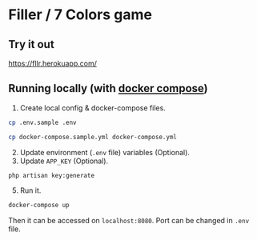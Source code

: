 # Filler / 7 Colors game

## Try it out
https://fllr.herokuapp.com/

## Running locally (with [docker compose](https://docs.docker.com/compose/install/))
  1. Create local config & docker-compose files.
```bash
cp .env.sample .env
```
```bash
cp docker-compose.sample.yml docker-compose.yml
```
  2. Update environment (`.env` file) variables (Optional).
  3. Update `APP_KEY` (Optional).
```bash
php artisan key:generate
```
  5. Run it.
```bash
docker-compose up
```
Then it can be accessed on `localhost:8080`. Port can be changed in `.env` file.



